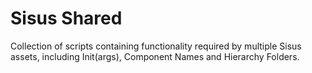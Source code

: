 # Sisus Shared
Collection of scripts containing functionality required by multiple Sisus assets, including Init(args), Component Names and Hierarchy Folders.

